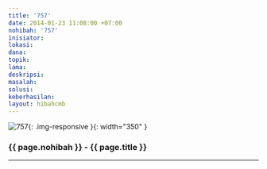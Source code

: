 ```yaml
---
title: '757'
date: 2014-01-23 11:08:00 +07:00
nohibah: '757'
inisiator:
lokasi:
dana:
topik:
lama:
deskripsi:
masalah:
solusi:
keberhasilan:
layout: hibahcmb
---
```


![757](/static/img/hibahcmb/757.png){: .img-responsive }{: width="350" }

### {{ page.nohibah }} - {{ page.title }}

---
